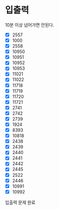 # 입출력

10분 이상 넘어가면 안된다.

- [x] 2557
- [x] 1000
- [x] 2558
- [x] 10950
- [x] 10951
- [x] 10952
- [x] 10953
- [x] 11021
- [x] 11022
- [x] 11718
- [x] 11719
- [x] 11720
- [x] 11721
- [x] 2741
- [x] 2742
- [x] 2739
- [x] 1924
- [x] 8393
- [x] 10818
- [x] 2438
- [x] 2439
- [x] 2440
- [x] 2441
- [x] 2442
- [x] 2445
- [x] 2522
- [x] 2446
- [x] 10991
- [x] 10992

입출력 문제 완료
